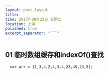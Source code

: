 ```yaml
---
layout: post_layout
title:
time: 2017年08月22日 星期二
location: 上海
pulished: true
excerpt_separator: "```"
---
```


## 01 临时数组缓存和indexOf()查找

```
  var arr = [1,3,4,2,4,3,4,23,45,23,5];

```
